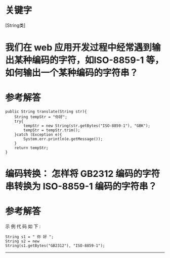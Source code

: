 # 关键字

\[String类\]

# 我们在 web 应用开发过程中经常遇到输出某种编码的字符，如ISO-8859-1 等，如何输出一个某种编码的字符串？

# 参考解答

```
public String translate(String str){
    String tempStr = "你好";
    try{
        tempStr = new String(str.getBytes("ISO-8859-1"), "GBK");
        tempStr = tempStr.trim();
    }catch (Exception e){
        System.err.println(e.getMessage());
    }
    return tempStr;
}
```

# 编码转换： 怎样将 GB2312 编码的字符串转换为 ISO-8859-1 编码的字符串？

# 参考解答

示 例 代 码 如 下 :

```
String s1 = " 你 好 "; 
String s2 = new
String(s1.getBytes("GB2312"), "ISO-8859-1");

```
---



